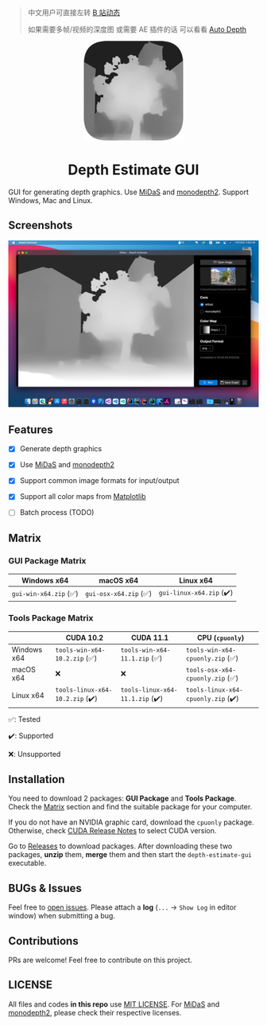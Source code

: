> 中文用户可直接左转 [B 站动态](https://t.bilibili.com/587366069405400548)
>
> 如果需要多帧/视频的深度图  或需要 AE 插件的话  可以看看 [Auto Depth](https://www.bilibili.com/video/BV1v44y1Y7va)

<div align="center">

<img src="https://raw.githubusercontent.com/depth-estimate-gui/depth-estimate-gui/master/assets/icon.png" width="200px">

<h1>Depth Estimate GUI</h1>

</div>

GUI for generating depth graphics. Use [MiDaS](https://github.com/isl-org/MiDaS) and [monodepth2](https://github.com/nianticlabs/monodepth2). Support Windows, Mac and Linux.

## Screenshots

![Screenshot](https://raw.githubusercontent.com/Afanyiyu/img/master/img-picgo/depth-estimate-gui-screenshot.png)

## Features

- [x] Generate depth graphics

- [x] Use [MiDaS](https://github.com/isl-org/MiDaS) and [monodepth2](https://github.com/nianticlabs/monodepth2)

- [x] Support common image formats for input/output

- [x] Support all color maps from [Matplotlib](https://matplotlib.org/stable/tutorials/colors/colormaps.html)

- [ ] Batch process (TODO)

## Matrix

### GUI Package Matrix

Windows x64|macOS x64|Linux x64
-|-|-
`gui-win-x64.zip` (:white_check_mark:)|`gui-osx-x64.zip` (:white_check_mark:)|`gui-linux-x64.zip` (:heavy_check_mark:)

### Tools Package Matrix

　|CUDA 10.2|CUDA 11.1|CPU (`cpuonly`)
-|-|-|-
Windows x64|`tools-win-x64-10.2.zip` (:white_check_mark:)|`tools-win-x64-11.1.zip` (:white_check_mark:)|`tools-win-x64-cpuonly.zip` (:white_check_mark:)
macOS x64|:x:|:x:|`tools-osx-x64-cpuonly.zip` (:white_check_mark:)
Linux x64|`tools-linux-x64-10.2.zip` (:heavy_check_mark:)|`tools-linux-x64-11.1.zip` (:heavy_check_mark:)|`tools-linux-x64-cpuonly.zip` (:heavy_check_mark:)

:white_check_mark:: Tested

:heavy_check_mark:: Supported

:x:: Unsupported

## Installation

You need to download 2 packages: **GUI Package** and **Tools Package**. Check the [Matrix](#matrix) section and find the suitable package for your computer.

If you do not have an NVIDIA graphic card, download the `cpuonly` package. Otherwise, check [CUDA Release Notes](https://docs.nvidia.com/cuda/cuda-toolkit-release-notes/index.html) to select CUDA version.

Go to [Releases](https://github.com/depth-estimate-gui/depth-estimate-gui/releases) to download packages. After downloading these two packages, **unzip** them, **merge** them and then start the `depth-estimate-gui` executable.

## BUGs & Issues

Feel free to [open issues](https://github.com/depth-estimate-gui/depth-estimate-gui/issues/new/choose). Please attach a **log** (`...` -> `Show Log` in editor window) when submitting a bug.

## Contributions

PRs are welcome! Feel free to contribute on this project.

## LICENSE

All files and codes **in this repo** use [MIT LICENSE](https://github.com/depth-estimate-gui/depth-estimate-gui/blob/master/LICENSE). For [MiDaS](https://github.com/isl-org/MiDaS) and [monodepth2](https://github.com/nianticlabs/monodepth2), please check their respective licenses.
